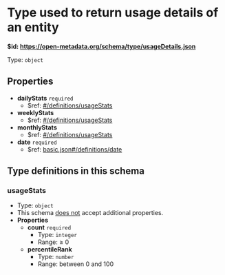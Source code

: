 # Type used to return usage details of an entity

<b id="https/open-metadata.org/schema/type/usagedetails.json">&#36;id: https://open-metadata.org/schema/type/usageDetails.json</b>

Type: `object`

## Properties
 - **dailyStats** `required`
	 - &#36;ref: [#/definitions/usageStats](#usagestats)
 - **weeklyStats**
	 - &#36;ref: [#/definitions/usageStats](#usagestats)
 - **monthlyStats**
	 - &#36;ref: [#/definitions/usageStats](#usagestats)
 - **date** `required`
	 - &#36;ref: [basic.json#/definitions/date](basic.md#date)


## Type definitions in this schema
### usageStats

 - Type: `object`
 - This schema <u>does not</u> accept additional properties.
 - **Properties**
	 - **count** `required`
		 - Type: `integer`
		 - Range:  &ge; 0
	 - **percentileRank**
		 - Type: `number`
		 - Range: between 0 and 100



